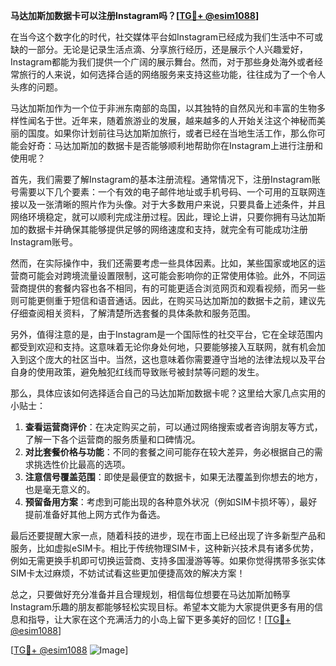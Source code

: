 **马达加斯加数据卡可以注册Instagram吗？[[TG💪+ @esim1088](https://t.me/s/esim1088)]**

在当今这个数字化的时代，社交媒体平台如Instagram已经成为我们生活中不可或缺的一部分。无论是记录生活点滴、分享旅行经历，还是展示个人兴趣爱好，Instagram都能为我们提供一个广阔的展示舞台。然而，对于那些身处海外或者经常旅行的人来说，如何选择合适的网络服务来支持这些功能，往往成为了一个令人头疼的问题。

马达加斯加作为一个位于非洲东南部的岛国，以其独特的自然风光和丰富的生物多样性闻名于世。近年来，随着旅游业的发展，越来越多的人开始关注这个神秘而美丽的国度。如果你计划前往马达加斯加旅行，或者已经在当地生活工作，那么你可能会好奇：马达加斯加的数据卡是否能够顺利地帮助你在Instagram上进行注册和使用呢？

首先，我们需要了解Instagram的基本注册流程。通常情况下，注册Instagram账号需要以下几个要素：一个有效的电子邮件地址或手机号码、一个可用的互联网连接以及一张清晰的照片作为头像。对于大多数用户来说，只要具备上述条件，并且网络环境稳定，就可以顺利完成注册过程。因此，理论上讲，只要你拥有马达加斯加的数据卡并确保其能够提供足够的网络速度和支持，就完全有可能成功注册Instagram账号。

然而，在实际操作中，我们还需要考虑一些具体因素。比如，某些国家或地区的运营商可能会对跨境流量设置限制，这可能会影响你的正常使用体验。此外，不同运营商提供的套餐内容也各不相同，有的可能更适合浏览网页和观看视频，而另一些则可能更侧重于短信和语音通话。因此，在购买马达加斯加的数据卡之前，建议先仔细查阅相关资料，了解清楚所选套餐的具体条款和服务范围。

另外，值得注意的是，由于Instagram是一个国际性的社交平台，它在全球范围内都受到欢迎和支持。这意味着无论你身处何地，只要能够接入互联网，就有机会加入到这个庞大的社区当中。当然，这也意味着你需要遵守当地的法律法规以及平台自身的使用政策，避免触犯红线而导致账号被封禁等问题的发生。

那么，具体应该如何选择适合自己的马达加斯加数据卡呢？这里给大家几点实用的小贴士：

1. **查看运营商评价**：在决定购买之前，可以通过网络搜索或者咨询朋友等方式，了解一下各个运营商的服务质量和口碑情况。
2. **对比套餐价格与功能**：不同的套餐之间可能存在较大差异，务必根据自己的需求挑选性价比最高的选项。
3. **注意信号覆盖范围**：即使是最便宜的数据卡，如果无法覆盖到你想去的地方，也是毫无意义的。
4. **预留备用方案**：考虑到可能出现的各种意外状况（例如SIM卡损坏等），最好提前准备好其他上网方式作为备选。

最后还要提醒大家一点，随着科技的进步，现在市面上已经出现了许多新型产品和服务，比如虚拟eSIM卡。相比于传统物理SIM卡，这种新兴技术具有诸多优势，例如无需更换手机即可切换运营商、支持多国漫游等等。如果你觉得携带多张实体SIM卡太过麻烦，不妨试试看这些更加便捷高效的解决方案！

总之，只要做好充分准备并且合理规划，相信每位想要在马达加斯加畅享Instagram乐趣的朋友都能够轻松实现目标。希望本文能为大家提供更多有用的信息和指导，让大家在这个充满活力的小岛上留下更多美好的回忆！[[TG💪+ @esim1088](https://t.me/s/esim1088)]

[[TG💪+ @esim1088](https://t.me/s/esim1088) ![Image](https://i.postimg.cc/4NQfJmqS/Snipaste-2025-05-13-00-14-12.png)]